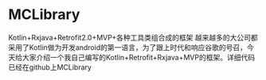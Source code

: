 # MCLibrary
Kotlin+Rxjava+Retrofit2.0+MVP+各种工具类组合成的框架
越来越多的大公司都采用了Kotlin做为开发android的第一语言，为了跟上时代和响应谷歌的号召，今天给大家介绍一个我自己编写的Kotlin+Retrofit+Rxjava+MVP的框架。详细代码已经在github上MCLibrary
